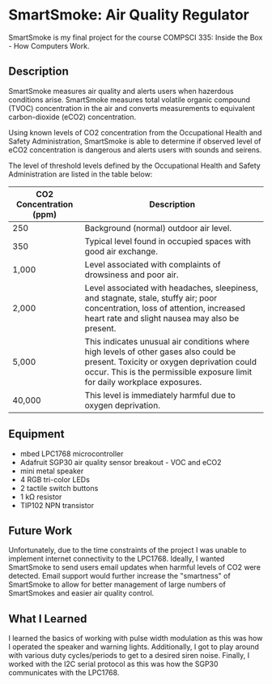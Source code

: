 # SmartSmoke: Air Quality Regulator

SmartSmoke is my final project for the course COMPSCI 335: Inside the Box - How Computers Work.

## Description

SmartSmoke measures air quality and alerts users when hazerdous conditions arise. SmartSmoke measures total volatile organic compound (TVOC) concentration in the air and converts measurements to equivalent carbon-dioxide (eCO2) concentration. 

Using known levels of CO2 concentration from the Occupational Health and Safety Administration, SmartSmoke is able to determine if observed level of eCO2 concentration is dangerous and alerts users with sounds and seirens.

The level of threshold levels defined by the Occupational Health and Safety Administration are listed in the table below:

| CO2 Concentration (ppm) | Description                                                                                                                                                                                                     |
|-------------------------|-----------------------------------------------------------------------------------------------------------------------------------------------------------------------------------------------------------------|
| 250                     | Background (normal) outdoor air level.                                                                                                                                                                          |
| 350                     | Typical level found in occupied spaces with good air exchange.                                                                                                                                                  |
| 1,000                   | Level associated with complaints of drowsiness and poor air.                                                                                                                                                    |
| 2,000                   | Level associated with headaches, sleepiness, and stagnate, stale, stuffy air; poor concentration, loss of attention, increased heart rate and slight nausea may also be present.                                |
| 5,000                   | This indicates unusual air conditions where high levels of other gases also could be present. Toxicity or oxygen deprivation could occur. This is the permissible exposure limit for daily workplace exposures. |
| 40,000                  | This level is immediately harmful due to oxygen deprivation.                                                                                                                                                    |

## Equipment

- mbed LPC1768 microcontroller
- Adafruit SGP30 air quality sensor breakout - VOC and eCO2
- mini metal speaker
- 4 RGB tri-color LEDs
- 2 tactile switch buttons
- 1 kΩ resistor
- TIP102 NPN transistor

## Future Work

Unfortunately, due to the time constraints of the project I was unable to implement internet connectivity to the LPC1768. Ideally, I wanted SmartSmoke to send users email updates when harmful levels of CO2 were detected. Email support would further increase the "smartness" of SmartSmoke to allow for better management of large numbers of SmartSmokes and easier air quality control.

## What I Learned

I learned the basics of working with pulse width modulation as this was how I operated the speaker and warning lights. Additionally, I got to play around with various duty cycles/periods to get to a desired siren noise. Finally, I worked with the I2C serial protocol as this was how the SGP30 communicates with the LPC1768.
